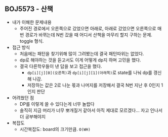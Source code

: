 ## BOJ5573 - 산책

- 내가 이해한 문제내용
  - 주어진 경로에서 오른쪽으로 갔었으면 아래로, 아래로 갔었으면 오른쪽으로 매번 경로가 바뀌는데 N번 갔을 때 어디서 산책을 마무리 할지 구하는 문제. toggle 형식.
- 접근 방식
  - 처음에는 패턴을 찾기위해 많이 그려봤는데 결국 패턴따위는 없었다.
  - dp로 해야하는 것을 듣고서도 이게 어떻게 dp지 하며 고민을 했다.
  - 결국 다른학우들이 낸 답을 보고 접근을 했다.
    * `dp[i][j][0](오른쪽)`과 `dp[i][j][1](아래쪽)`로 state를 나눠 dp를 갱신해 나감.
    * 저장하는 값은 2로 나눈 몫과 나머지를 저장해서 결국 N번 지난 후 0인지 1인지 판단
- 어려웠던 점
  - DP를 이렇게 쓸 수 있다는게 너무 놀랍다
  - 솔직히 지금 머리가 너무 뽀개질거 같아서 아직 제대로 모르겠다... 자고 인나서 더 공부해야지
- 복잡도
  - 시간복잡도:  board의 크기만큼. `O(WH)`
